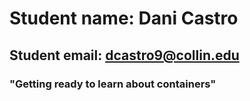 # Student name: Dani Castro

## Student email: <dcastro9@collin.edu>

### "Getting ready to learn about containers"
